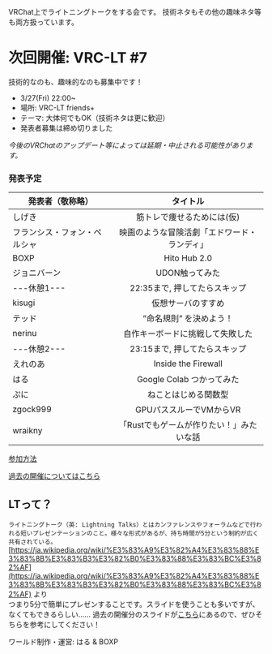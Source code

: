 VRChat上でライトニングトークをする会です。
技術ネタもその他の趣味ネタ等も両方扱っています。

# 次回開催: VRC-LT #7
技術的なのも、趣味的なのも募集中です！
* 3/27(Fri) 22:00~
* 場所: VRC-LT friends+
* テーマ: 大体何でもOK（技術ネタは更に歓迎）
* 発表者募集は締め切りました

*今後のVRChatのアップデート等によっては延期・中止される可能性があります。*

### 発表予定


| 発表者（敬称略）| タイトル　|
| ------------- |:-------------:|
| しげき | 筋トレで痩せるためには(仮) |
| フランシス・フォン・ペルシャ | 映画のような冒険活劇「エドワード・ランディ」|
| BOXP | Hito Hub 2.0 |
| ジョニバーン | UDON触ってみた |
| ---休憩1--- | 22:35まで, 押してたらスキップ |
| kisugi | 仮想サーバのすすめ |
| テッド | ”命名規則” を決めよう！ |
| nerinu | 自作キーボードに挑戦して失敗した |
| ---休憩2--- | 23:15まで, 押してたらスキップ |
| えれのあ | Inside the Firewall |
| はる | Google Colab つかってみた |
| ぷに | ねことはじめる関数型 |
| zgock999 | GPUパススルーでVMからVR |
| wraikny |「Rustでもゲームが作りたい！」みたいな話 |

[参加方法](about.md)

[過去の開催についてはこちら](past-events.md)  


## LTって？
```ライトニングトーク（英: Lightning Talks）とはカンファレンスやフォーラムなどで行われる短いプレゼンテーションのこと。様々な形式があるが、持ち時間が5分という制約が広く共有されている。```  
[https://ja.wikipedia.org/wiki/%E3%83%A9%E3%82%A4%E3%83%88%E3%83%8B%E3%83%B3%E3%82%B0%E3%83%88%E3%83%BC%E3%82%AF](https://ja.wikipedia.org/wiki/%E3%83%A9%E3%82%A4%E3%83%88%E3%83%8B%E3%83%B3%E3%82%B0%E3%83%88%E3%83%BC%E3%82%AF) より  
つまり5分で簡単にプレゼンすることです。スライドを使うことも多いですが、なくてもできるらしい……
過去の開催分のスライドが[こちら](past-events.md)にあるので、ぜひそちらを参考にしてください！


ワールド制作・運営: はる & BOXP
